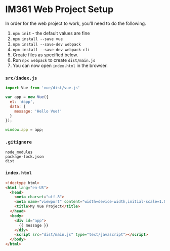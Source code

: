 # IM361 Web Project Setup

In order for the web project to work, you'll need to do the following.

1. `npm init` - the default values are fine
2. `npm install --save vue`
3. `npm install --save-dev webpack`
4. `npm install --save-dev webpack-cli`
5. Create files as specified below.
6. Run `npx webpack` to create `dist/main.js`
7. You can now open `index.html` in the browser.

### `src/index.js`

```JavaScript
import Vue from 'vue/dist/vue.js'

var app = new Vue({
  el: '#app',
  data: {
    message: 'Hello Vue!'
  }
});

window.app = app;
```

### `.gitignore`

```
node_modules
package-lock.json
dist
```

### `index.html`

```html
<!doctype html>
<html lang="en-US">
  <head>
    <meta charset="utf-8">
    <meta name="viewport" content="width=device-width,initial-scale=1.0">
    <title>My Vue Project</title>
  </head>
  <body>
    <div id="app">
      {{ message }}
    </div>
    <script src="dist/main.js" type="text/javascript"></script>
  </body>
</html>
```
